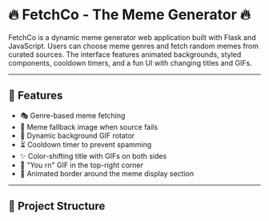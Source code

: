 # 🔥 FetchCo - The Meme Generator 🔥

FetchCo is a dynamic meme generator web application built with Flask and JavaScript. Users can choose meme genres and fetch random memes from curated sources. The interface features animated backgrounds, styled components, cooldown timers, and a fun UI with changing titles and GIFs.

---

## 🌟 Features

- 🎭 Genre-based meme fetching
- 📸 Meme fallback image when source fails
- 🔄 Dynamic background GIF rotator
- ⏳ Cooldown timer to prevent spamming
- ✨ Color-shifting title with GIFs on both sides
- 🤖 "You rn" GIF in the top-right corner
- 🎨 Animated border around the meme display section

---

## 📂 Project Structure

